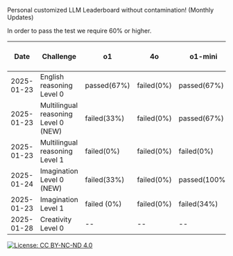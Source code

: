Personal customized LLM Leaderboard without contamination! (Monthly Updates)

In order to pass the test we require 60% or higher.

| Date       | Challenge                             | o1                    | 4o                   | o1-mini              | 4o-mini              |   o3-mini-high       | DeepSeek(R1)          | Mistral              |
|------------|---------------------------------------|-----------------------|----------------------|----------------------|----------------------|----------------------|-----------------------|----------------------|
| 2025-01-23 | English reasoning Level 0             |   passed(67%)         |   failed(0%)         |  passed(67%)         |   failed(0%)         |   --                 |   failed(0%)          |  failed(0%)          |
| 2025-01-23 | Multilingual reasoning Level 0 (NEW)  |   failed(33%)         |   failed(0%)         |  passed(67%)         |   failed(0%)         |   --                 |   passed(67%)         |  failed(0%)          |
| 2025-01-23 | Multilingual reasoning Level 1        |   failed(0%)          |   failed(0%)         |  failed(0%)          |   failed(0%)         |   --                 |   failed(0%)          |  failed(0%)          |
| 2025-01-24 | Imagination Level 0 (NEW)             |   failed(33%)         |   failed(0%)         |  passed(100%)        |   failed(0%)         |   --                 |   failed(37%)         |  failed(0%)          |
| 2025-01-23 | Imagination Level 1                   |   failed (0%)         |   failed(0%)         |  failed(34%)         |   failed(0%)         |   --                 |   passed(67%)         |  failed(0%)          |
| 2025-01-28 | Creativity Level 0                    |   --                  |   --                 |  --                  |   --                 |   --                 |   --                  |  --                  |

[![License: CC BY-NC-ND 4.0](https://img.shields.io/badge/License-CC%20BY--NC--ND%204.0-lightgrey.svg)](https://creativecommons.org/licenses/by-nc-nd/4.0/)
